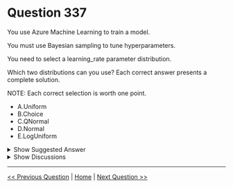 # Question 337

You use Azure Machine Learning to train a model.

You must use Bayesian sampling to tune hyperparameters.

You need to select a learning_rate parameter distribution.

Which two distributions can you use? Each correct answer presents a complete solution.

NOTE: Each correct selection is worth one point.

- A.Uniform
- B.Choice
- C.QNormal
- D.Normal
- E.LogUniform

<details>
  <summary>Show Suggested Answer</summary>

<strong>AB</strong><br>

</details>

<details>
  <summary>Show Discussions</summary>

<blockquote><p><strong>damaldon</strong> <code>(Fri 05 Jul 2024 19:21)</code> - <em>Upvotes: 6</em></p><p>Bayesian sampling only supports choice, uniform, and quniform distributions over the search space.
https://learn.microsoft.com/en-us/azure/machine-learning/how-to-tune-hyperparameters?view=azureml-api-2</p></blockquote>
<blockquote><p><strong>avinyc</strong> <code>(Tue 07 Jan 2025 04:06)</code> - <em>Upvotes: 1</em></p><p>Bayesian sampling only supports choice, uniform, and quniform</p></blockquote>

</details>

---

[<< Previous Question](question_336.md) | [Home](../index.md) | [Next Question >>](question_338.md)
